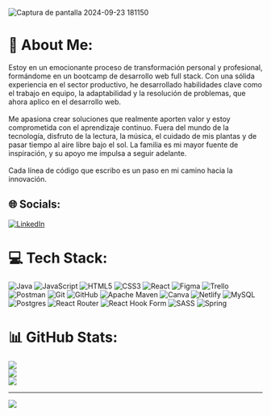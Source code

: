 
![Captura de pantalla 2024-09-23 181150](https://github.com/user-attachments/assets/41512ebd-ec55-47d8-a00b-2cfe95ad95e3)


# 💫 About Me:
Estoy en un emocionante proceso de transformación personal y profesional, formándome en un bootcamp de desarrollo web full stack. Con una sólida experiencia en el sector productivo, he desarrollado habilidades clave como el trabajo en equipo, la adaptabilidad y la resolución de problemas, que ahora aplico en el desarrollo web.<br><br>Me apasiona crear soluciones que realmente aporten valor y estoy comprometida con el aprendizaje continuo. Fuera del mundo de la tecnología, disfruto de la lectura, la música, el cuidado de mis plantas y de pasar tiempo al aire libre bajo el sol. La familia es mi mayor fuente de inspiración, y su apoyo me impulsa a seguir adelante.<br><br>Cada línea de código que escribo es un paso en mi camino hacia la innovación.


## 🌐 Socials:
[![LinkedIn](https://img.shields.io/badge/LinkedIn-%230077B5.svg?logo=linkedin&logoColor=white)](https://linkedin.com/in/adriana-ortiz-610a222b5/)

# 💻 Tech Stack:
![Java](https://img.shields.io/badge/java-%23ED8B00.svg?style=for-the-badge&logo=openjdk&logoColor=white) ![JavaScript](https://img.shields.io/badge/javascript-%23323330.svg?style=for-the-badge&logo=javascript&logoColor=%23F7DF1E) ![HTML5](https://img.shields.io/badge/html5-%23E34F26.svg?style=for-the-badge&logo=html5&logoColor=white) ![CSS3](https://img.shields.io/badge/css3-%231572B6.svg?style=for-the-badge&logo=css3&logoColor=white) ![React](https://img.shields.io/badge/react-%2320232a.svg?style=for-the-badge&logo=react&logoColor=%2361DAFB) ![Figma](https://img.shields.io/badge/figma-%23F24E1E.svg?style=for-the-badge&logo=figma&logoColor=white) ![Trello](https://img.shields.io/badge/Trello-%23026AA7.svg?style=for-the-badge&logo=Trello&logoColor=white) ![Postman](https://img.shields.io/badge/Postman-FF6C37?style=for-the-badge&logo=postman&logoColor=white) ![Git](https://img.shields.io/badge/git-%23F05033.svg?style=for-the-badge&logo=git&logoColor=white) ![GitHub](https://img.shields.io/badge/github-%23121011.svg?style=for-the-badge&logo=github&logoColor=white) ![Apache Maven](https://img.shields.io/badge/Apache%20Maven-C71A36?style=for-the-badge&logo=Apache%20Maven&logoColor=white) ![Canva](https://img.shields.io/badge/Canva-%2300C4CC.svg?style=for-the-badge&logo=Canva&logoColor=white) ![Netlify](https://img.shields.io/badge/netlify-%23000000.svg?style=for-the-badge&logo=netlify&logoColor=#00C7B7) ![MySQL](https://img.shields.io/badge/mysql-4479A1.svg?style=for-the-badge&logo=mysql&logoColor=white) ![Postgres](https://img.shields.io/badge/postgres-%23316192.svg?style=for-the-badge&logo=postgresql&logoColor=white) ![React Router](https://img.shields.io/badge/React_Router-CA4245?style=for-the-badge&logo=react-router&logoColor=white) ![React Hook Form](https://img.shields.io/badge/React%20Hook%20Form-%23EC5990.svg?style=for-the-badge&logo=reacthookform&logoColor=white) ![SASS](https://img.shields.io/badge/SASS-hotpink.svg?style=for-the-badge&logo=SASS&logoColor=white) ![Spring](https://img.shields.io/badge/spring-%236DB33F.svg?style=for-the-badge&logo=spring&logoColor=white)
# 📊 GitHub Stats:
![](https://github-readme-stats.vercel.app/api?username=Adrianaortiz00&theme=shadow_blue&hide_border=false&include_all_commits=false&count_private=false)<br/>
![](https://github-readme-streak-stats.herokuapp.com/?user=Adrianaortiz00&theme=shadow_blue&hide_border=false)<br/>
![](https://github-readme-stats.vercel.app/api/top-langs/?username=Adrianaortiz00&theme=shadow_blue&hide_border=false&include_all_commits=false&count_private=false&layout=compact)

---
[![](https://visitcount.itsvg.in/api?id=Adrianaortiz00&icon=0&color=0)](https://visitcount.itsvg.in)

<!-- Proudly created with GPRM ( https://gprm.itsvg.in ) -->
